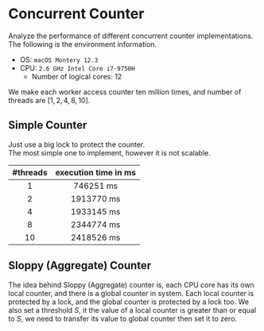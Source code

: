 # Concurrent Counter

Analyze the performance of different concurrent counter implementations.  
The following is the environment information.  

- OS: `macOS Montery 12.3`
- CPU: `2.6 GHz Intel Core i7-9750H`
  - Number of logical cores: 12

We make each worker access counter ten million times, and number of threads are $[1,2,4,8,10]$.

## Simple Counter

Just use a big lock to protect the counter.  
The most simple one to implement, however it is not scalable.

| #threads | execution time in ms |
|:--------:|:--------------------:|
|     1    |       746251 ms      |
|     2    |      1913770 ms      |
|     4    |      1933145 ms      |
|     8    |      2344774 ms      |
|    10    |      2418526 ms      |

## Sloppy (Aggregate) Counter

The idea behind Sloppy (Aggregate) counter is, each CPU core has its own local counter, and there is a global counter in system.
Each local counter is protected by a lock, and the global counter is protected by a lock too.
We also set a threshold $S$, it the value of a local counter is greater than or equal to $S$, we need to transfer its value to global counter then set it to zero.
